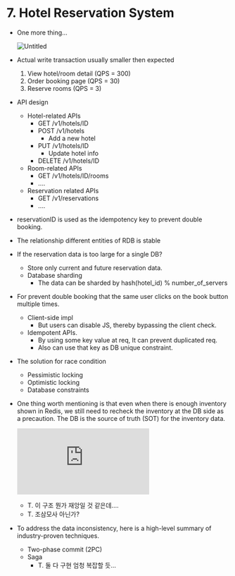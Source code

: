 # 7. Hotel Reservation System

- One more thing…

  ![Untitled](https://prod-files-secure.s3.us-west-2.amazonaws.com/e43157e1-2cef-4d69-8dad-cf99d52efdc0/8e8c0980-65bc-4f85-a0cb-aa3510b4d333/Untitled.png)

- Actual write transaction usually smaller then expected

  1. View hotel/room detail (QPS = 300)
  2. Order booking page (QPS = 30)
  3. Reserve rooms (QPS = 3)

- API design

  - Hotel-related APIs
    - GET /v1/hotels/ID
    - POST /v1/hotels
      - Add a new hotel
    - PUT /v1/hotels/ID
      - Update hotel info
    - DELETE /v1/hotels/ID
  - Room-related APIs
    - GET /v1/hotels/ID/rooms
    - ….
  - Reservation related APIs
    - GET /v1/reservations
    - ….

- reservationID is used as the idempotency key to prevent double booking.

- The relationship different entities of RDB is stable

- If the reservation data is too large for a single DB?

  - Store only current and future reservation data.
  - Database sharding
    - The data can be sharded by hash(hotel_id) % number_of_servers

- For prevent double booking that the same user clicks on the book button multiple times.

  - Client-side impl
    - But users can disable JS, thereby bypassing the client check.
  - Idempotent APIs.
    - By using some key value at req, It can prevent duplicated req.
    - Also can use that key as DB unique constraint.

- The solution for race condition

  - Pessimistic locking
  - Optimistic locking
  - Database constraints

- One thing worth mentioning is that even when there is enough inventory shown in Redis, we still need to recheck the inventory at the DB side as a precaution. The DB is the source of truth (SOT) for the inventory data.

  ![Untitled](https://raw.githubusercontent.com/gimquokka/image/main/images/Ch07.md)

  - T. 이 구조 뭔가 재앙일 것 같은데….
  - T. 조삼모사 아닌가?

- To address the data inconsistency, here is a high-level summary of industry-proven techniques.

  - Two-phase commit (2PC)
  - Saga
    - T. 둘 다 구현 엄청 복잡할 듯…